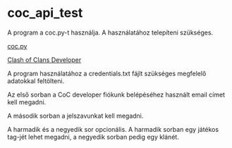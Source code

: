 # coc_api_test

A program a coc.py-t használja. A használatához telepíteni szükséges. 

[coc.py](https://pypi.org/project/coc.py/)

[Clash of Clans Developer](https://developer.clashofclans.com/)

A program használatához a credentials.txt fájlt szükséges megfelelő adatokkal feltölteni.

Az első sorban a CoC developer fiókunk belépéséhez használt email címet kell megadni.

A második sorban a jelszavunkat kell megadni.

A harmadik és a negyedik sor opcionális. A harmadik sorban egy játékos tag-jét lehet megadni, a negyedik sorban pedig egy klánét. 